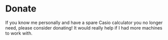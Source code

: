 # Donate

If you know me personally and have a spare Casio calculator you no longer need, please consider donating! It would really help if I had more machines to work with.
